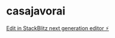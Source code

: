 # casajavorai

[Edit in StackBlitz next generation editor ⚡️](https://stackblitz.com/~/github.com/ofitechlat/casajavorai)